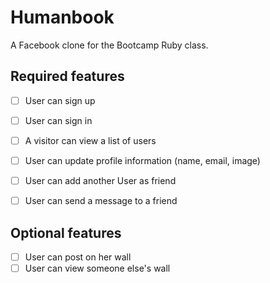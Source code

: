 # Humanbook

A Facebook clone for the Bootcamp Ruby class.


## Required features

- [ ] User can sign up
- [ ] User can sign in
- [ ] A visitor can view a list of users
- [ ] User can update profile information (name, email, image)
- [ ] User can add another User as friend
- [ ] User can send a message to a friend


## Optional features

- [ ] User can post on her wall
- [ ] User can view someone else's wall
